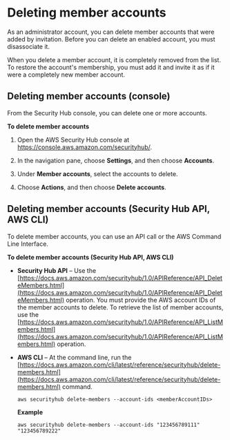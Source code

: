 # Deleting member accounts<a name="securityhub-delete-member-accounts"></a>

As an administrator account, you can delete member accounts that were added by invitation\. Before you can delete an enabled account, you must disassociate it\.

When you delete a member account, it is completely removed from the list\. To restore the account's membership, you must add it and invite it as if it were a completely new member account\.

## Deleting member accounts \(console\)<a name="securityhub-delete-members-console"></a>

From the Security Hub console, you can delete one or more accounts\.

**To delete member accounts**

1. Open the AWS Security Hub console at [https://console\.aws\.amazon\.com/securityhub/](https://console.aws.amazon.com/securityhub/)\.

1. In the navigation pane, choose **Settings**, and then choose **Accounts**\.

1. Under **Member accounts**, select the accounts to delete\.

1. Choose **Actions**, and then choose **Delete accounts**\.

## Deleting member accounts \(Security Hub API, AWS CLI\)<a name="securityhub-delete-members-api-cli"></a>

To delete member accounts, you can use an API call or the AWS Command Line Interface\.

**To delete member accounts \(Security Hub API, AWS CLI\)**
+ **Security Hub API** – Use the [https://docs.aws.amazon.com/securityhub/1.0/APIReference/API_DeleteMembers.html](https://docs.aws.amazon.com/securityhub/1.0/APIReference/API_DeleteMembers.html) operation\. You must provide the AWS account IDs of the member accounts to delete\. To retrieve the list of member accounts, use the [https://docs.aws.amazon.com/securityhub/1.0/APIReference/API_ListMembers.html](https://docs.aws.amazon.com/securityhub/1.0/APIReference/API_ListMembers.html) operation\.
+ **AWS CLI** – At the command line, run the [https://docs.aws.amazon.com/cli/latest/reference/securityhub/delete-members.html](https://docs.aws.amazon.com/cli/latest/reference/securityhub/delete-members.html) command\.

  ```
  aws securityhub delete-members --account-ids <memberAccountIDs>
  ```

  **Example**

  ```
  aws securityhub delete-members --account-ids "123456789111" "123456789222"
  ```